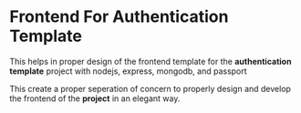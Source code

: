 # Frontend For Authentication Template

This helps in proper design of the frontend template for the **authentication template** project with nodejs, express, mongodb, and passport

This create a proper seperation of concern to properly design and develop the frontend of the **project** in an elegant way.
